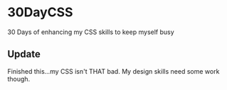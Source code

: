 # 30DayCSS
30 Days of enhancing my CSS skills to keep myself busy

## Update 
Finished this...my CSS isn't THAT bad. My design skills need some work though. 
